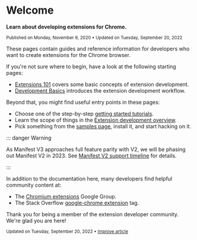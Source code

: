 # Welcome

<b>Learn about developing extensions for Chrome.</b>

<small>Published on Monday, November 9, 2020 • Updated on Tuesday, September 20, 2022</small>

These pages contain guides and reference information for developers who want to create extensions for the Chrome browser.

If you're not sure where to begin, have a look at the following starting pages:

- [Extensions 101](https://developer.chrome.com/docs/extensions/mv3/getstarted/extensions-101/) covers some basic concepts of extension development.
- [Development Basics](https://developer.chrome.com/docs/extensions/mv3/getstarted/development-basics/) introduces the extension development workflow.

Beyond that, you might find useful entry points in these pages:

- Choose one of the step-by-step [getting started tutorials](https://developer.chrome.com/docs/extensions/mv3/getstarted/#tutorials).
- Learn the scope of things in the [Extension development overview](https://developer.chrome.com/docs/extensions/mv3/devguide/).
- Pick something from the [samples page](https://github.com/GoogleChrome/chrome-extensions-samples), install it, and start hacking on it.

::: danger Warning

As Manifest V3 approaches full feature parity with V2, we will be phasing out Manifest V2 in 2023. See [Manifest V2 support timeline](https://developer.chrome.com/docs/extensions/mv3/mv2-sunset/) for details.

:::

In addition to the documentation here, many developers find helpful community content at:

- The [Chromium extensions](https://groups.google.com/a/chromium.org/g/chromium-extensions) Google Group.
- The Stack Overflow [google-chrome extension](https://stackoverflow.com/questions/tagged/google-chrome-extension) tag.

Thank you for being a member of the extension developer community. We're glad you are here!

<small>Updated on Tuesday, September 20, 2022 • [Improve article](https://github.com/GoogleChrome/developer.chrome.com/blob/main/site/en/docs/extensions/mv3/index.md)</small>
